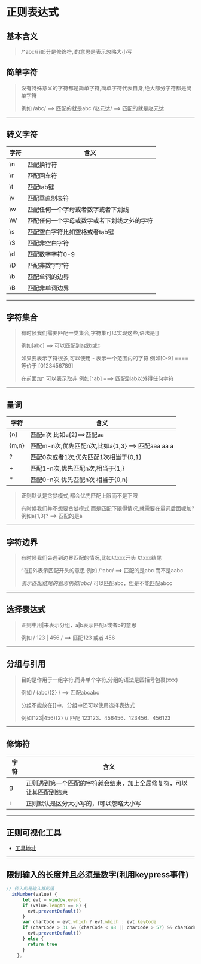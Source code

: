 # 正则表达式

## 基本含义

> /^abc/i  i部分是修饰符,i的意思是表示忽略大小写


## 简单字符

> 没有特殊意义的字符都是简单字符,简单字符代表自身,绝大部分字符都是简单字符
>
> 例如 /abc/ ==> 匹配的就是abc  /赵元达/ ==> 匹配的就是赵元达 
> 

---
## 转义字符

|  字符   | 含义  |
|  ----  | ----  |
|  \n | 匹配换行符 |
|  \r | 匹配回车符 |
|  \t | 匹配tab键 |
|  \v | 匹配垂直制表符 |
|  \w | 匹配任何一个字母或者数字或者下划线 |
|  \W | 匹配任何一个字母或数字或者下划线之外的字符 |
|  \s | 匹配空白字符比如空格或者tab键 |
|  \S | 匹配非空白字符 |
|  \d | 匹配数字字符0-9 |
|  \D | 匹配非数字字符 |
|  \b | 匹配单词的边界 |
|  \B | 匹配非单词边界 |

---

## 字符集合

> 有时候我们需要匹配一类集合,字符集可以实现这些,语法是[]
>
> 例如[abc] ==> 可以匹配到a或b或c
>
>如果要表示字符很多,可以使用 - 表示一个范围内的字符 例如[0-9] ==== 等价于 [0123456789] 
>
>在前面加^ 可以表示取非  例如[^ab] ===> 匹配到ab以外得任何字符
>

--- 


## 量词

|  字符   | 含义  |
|  ----  | ----  |
|  {n} | 匹配n次 比如a{2}==>匹配aa |
|  {m,n} | 匹配m-n次,优先匹配n次,比如a{1,3} ==> 匹配aaa aa a |
|  ? | 匹配0次或者1次,优先匹配1次相当于{0,1} |
|  + | 匹配1-n次,优先匹配n次,相当于{1,} |
|  * | 匹配0-n次 优先匹配n次 相当于{0,n} |

>正则默认是贪婪模式,都会优先匹配上限而不是下限
>
> 有时候我们并不想要贪婪模式,而是匹配下限得情况,就需要在量词后面呢加? 例如a{1,3}? ==> 匹配的是a
>
---


## 字符边界

> 有时候我们会遇到边界匹配的情况,比如以xxx开头 以xxx结尾
>
> ^在[]外表示匹配开头的意思  例如 /^abc/ ==> 匹配的是abc 而不是aabc
>
> $表示匹配结尾的意思 例如 /abc$/ 可以匹配abc，但是不能匹配abcc
>

----

## 选择表达式

>
>正则中用|来表示分组，a|b表示匹配a或者b的意思
>
>例如 / 123 | 456 / ==> 匹配123 或者 456 
>
>
>

---


## 分组与引用

>
>目的是作用于一组字符,而非单个字符,分组的语法是圆括号包裹(xxx)
>
>例如 / (abc){2} / ==> 匹配abcabc
>
>分组不能放在[]中，分组中还可以使用选择表达式
>
>例如(123|456){2} // 匹配 123123、456456、123456、456123
>
>

---


## 修饰符


| 字符 | 含义  |
|  ---  | ---  |
|  g  |   正则遇到第一个匹配的字符就会结束，加上全局修复符，可以让其匹配到结束   |
|  i  |   正则默认是区分大小写的，i可以忽略大小写    |

---


## 正则可视化工具

- [工具地址](https://jex.im/regulex/#!flags=&re=%5E(a%7Cc)*%3F%24)

---


## 限制输入的长度并且必须是数字(利用keypress事件)

```javascript
// 传入的是输入框的值
  isNumber(value) {
      let evt = window.event
      if (value.length == 8) {
        evt.preventDefault()
      }
      var charCode = evt.which ? evt.which : evt.keyCode
      if (charCode > 31 && (charCode < 48 || charCode > 57) && charCode !== 46) {
        evt.preventDefault()
      } else {
        return true
      }
    },



```